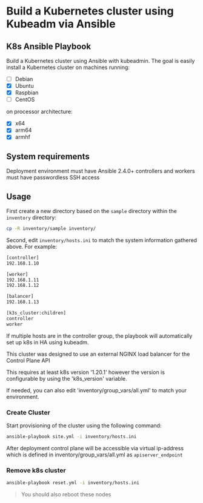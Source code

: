 # Build a Kubernetes cluster using Kubeadm via Ansible

## K8s Ansible Playbook

Build a Kubernetes cluster using Ansible with kubeadmin. The goal is easily install a Kubernetes cluster on machines running:

- [ ] Debian
- [X] Ubuntu
- [X] Raspbian
- [ ] CentOS

on processor architecture:

- [X] x64
- [X] arm64
- [X] armhf

## System requirements

Deployment environment must have Ansible 2.4.0+
controllers and workers must have passwordless SSH access

## Usage

First create a new directory based on the `sample` directory within the `inventory` directory:

```bash
cp -R inventory/sample inventory/
```

Second, edit `inventory/hosts.ini` to match the system information gathered above. For example:

```bash
[controller]
192.168.1.10

[worker]
192.168.1.11
192.168.1.12

[balancer]
192.168.1.13

[k3s_cluster:children]
controller
worker
```

If multiple hosts are in the controller group, the playbook will automatically set up k8s in HA using kubeadm.

This cluster was designed to use an external NGINX load balancer for the Control Plane API

This requires at least k8s version '1.20.1' however the version is configurable by using the 'k8s_version' variable.

If needed, you can also edit 'inventory/group_vars/all.yml' to match your environment.

### Create Cluster

Start provisioning of the cluster using the following command:

```bash
ansible-playbook site.yml -i inventory/hosts.ini
```

After deployment control plane will be accessible via virtual ip-address which is defined in inventory/group_vars/all.yml as `apiserver_endpoint`

### Remove k8s cluster

```bash
ansible-playbook reset.yml -i inventory/hosts.ini
```

>You should also reboot these nodes 
